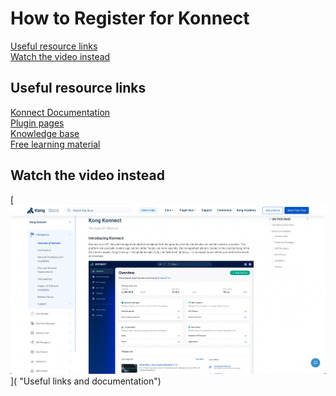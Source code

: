 # How to Register for Konnect

[Useful resource links](#Useful-resource-links) \
[Watch the video instead](#Watch-the-video-instead)

## Useful resource links

[Konnect Documentation](https://docs.konghq.com/konnect/) \
[Plugin pages](https://docs.konghq.com/hub/) \
[Knowledge base](https://support.konghq.com/support/s/knowledge) \
[Free learning material](https://education.konghq.com/)

## Watch the video instead

[![Useful links and documentation](./images/docs.png)]( "Useful links and documentation")
